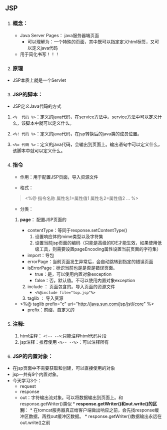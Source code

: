 

## JSP

1. ### 概念：
	
	* Java Server Pages： java服务器端页面
		* 可以理解为：一个特殊的页面，其中既可以指定定义html标签，又可以定义java代码
	* 用于简化书写！！！
	
2. ### 原理
	
* JSP本质上就是一个Servlet
	
3. ### JSP的脚本：

  - JSP定义Java代码的方式

  1. `<%  代码 %>`：定义的java代码，在service方法中。service方法中可以定义什么，该脚本中就可以定义什么。
  2. `<%! 代码 %>`：定义的java代码，在jsp转换后的java类的成员位置。
  3. `<%= 代码 %>`：定义的java代码，会输出到页面上。输出语句中可以定义什么，该脚本中就可以定义什么。

4. ### 指令

   * 作用：用于配置JSP页面，导入资源文件

   * 格式：
   	
   	> <%@ 指令名称 属性名1=属性值1 属性名2=属性值2 ... %>
   	
   * 分类：
   	1. **page**： 配置JSP页面的
   		* contentType：等同于response.setContentType()
   			1. 设置响应体的mime类型以及字符集
   			2. 设置当前jsp页面的编码（只能是高级的IDE才能生效，如果使用低级工具，则需要设置pageEncoding属性设置当前页面的字符集）
   		* import：导包
   		* errorPage：当前页面发生异常后，会自动跳转到指定的错误页面
   		* isErrorPage：标识当前也是是否是错误页面。
   			* true：是，可以使用内置对象exception
   			* false：否。默认值。不可以使用内置对象exception
   	
   		2. include	： 页面包含的。导入页面的资源文件
   			* `<%@include file="top.jsp"%>`
   		3. taglib	： 导入资源
   	  * <%@ taglib prefix="c" uri="http://java.sun.com/jsp/jstl/core" %>
   	  	* prefix：前缀，自定义的

5. ### 注释:

   1. html注释：
   	`<!-- -->`:只能注释html代码片段
   2. jsp注释：推荐使用
   	`<%-- --%>`：可以注释所有

6. ### JSP的内置对象：

  * 在jsp页面中不需要获取和创建，可以直接使用的对象
  * jsp一共有9个内置对象。
  * 今天学习3个：
  	* request
  	* response
  	* out：字符输出流对象。可以将数据输出到页面上。和response.getWriter()类似
    		* **response.getWriter()和out.write()的区别**：
    			* 在tomcat服务器真正给客户端做出响应之前，会先找response缓冲区数据，再找out缓冲区数据。
    			* response.getWriter()数据输出永远在out.write()之前

